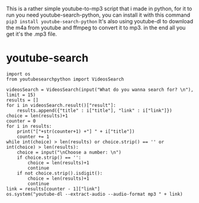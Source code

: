 This is a rather simple youtube-to-mp3 script that i made in python, for it to run you need youtube-search-python, you can install it with this command ```pip3 install youtube-search-python```
It's also using youtube-dl to download the m4a from youtube and ffmpeg to convert it to mp3. in the end all you get it's the .mp3 file.

# youtube-search

```
import os
from youtubesearchpython import VideosSearch

videosSearch = VideosSearch(input("What do you wanna search for? \n"), limit = 15)
results = []
for i in videosSearch.result()["result"]:
    results.append({"title" : i["title"], "link" : i["link"]})
choice = len(results)+1
counter = 0
for i in results:
    print("["+str(counter+1) +"] " + i["title"])
    counter += 1
while int(choice) > len(results) or choice.strip() == '' or int(choice) > len(results):
    choice = input("\nChoose a number: \n")
    if choice.strip() == '':
        choice = len(results)+1
        continue
    if not choice.strip().isdigit():
        choice = len(results)+1
        continue
link = results[counter - 1]["link"]
os.system("youtube-dl --extract-audio --audio-format mp3 " + link)
```
